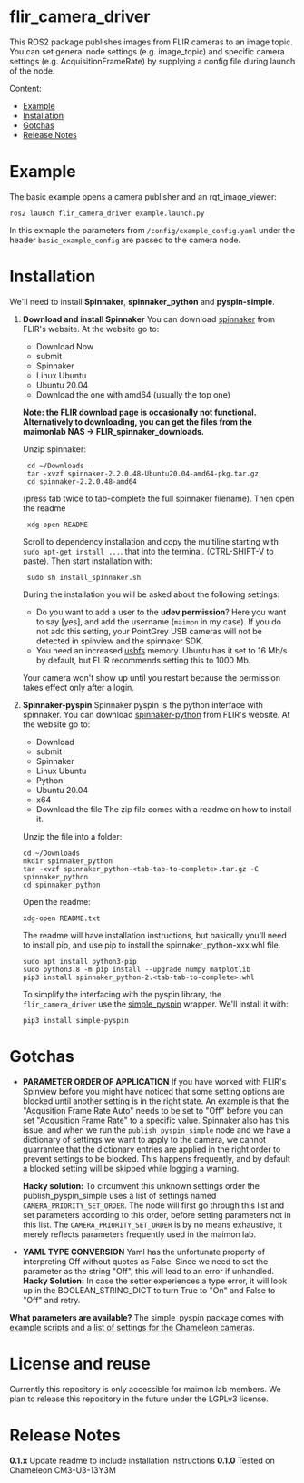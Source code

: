 # flir_camera_driver

This ROS2 package publishes images from FLIR cameras to an image topic. You can set general node settings (e.g. image_topic) and specific camera settings (e.g. AcquisitionFrameRate) by supplying a config file during launch of the node.

Content:

- [Example](#example)
- [Installation](#installation)
- [Gotchas](#gotchas)
- [Release Notes](#release)

<a name=example></a>

# Example

The basic example opens a camera publisher and an rqt_image_viewer:

    ros2 launch flir_camera_driver example.launch.py

In this exmaple the parameters from `/config/example_config.yaml` under the header `basic_example_config` are passed to the camera node.

<a name=installation></a>

# Installation

We'll need to install **Spinnaker**, **spinnaker_python** and **pyspin-simple**.

1.  **Download and install Spinnaker** You can download [spinnaker](https://www.flir.com/products/spinnaker-sdk/) from FLIR's website. At the website go to:

    - Download Now
    - submit
    - Spinnaker
    - Linux Ubuntu
    - Ubuntu 20.04
    - Download the one with amd64 (usually the top one)

    **Note: the FLIR download page is occasionally not functional. Alternatively to downloading, you can get the files from the maimonlab NAS -> FLIR_spinnaker_downloads.**

    Unzip spinnaker:

         cd ~/Downloads
         tar -xvzf spinnaker-2.2.0.48-Ubuntu20.04-amd64-pkg.tar.gz
         cd spinnaker-2.2.0.48-amd64

    (press tab twice to tab-complete the full spinnaker filename). Then open the readme

         xdg-open README

    Scroll to dependency installation and copy the multiline starting with `sudo apt-get install ...`. that into the terminal. (CTRL-SHIFT-V to paste). Then start installation with:

         sudo sh install_spinnaker.sh

    During the installation you will be asked about the following settings:

    - Do you want to add a user to the **udev permission**? Here you want to say [yes], and add the username (`maimon` in my case). If you do not add this setting, your PointGrey USB cameras will not be detected in spinview and the spinnaker SDK.
    - You need an increased [usbfs](https://www.flir.com/support-center/iis/machine-vision/application-note/using-linux-with-usb-3.1/) memory. Ubuntu has it set to 16 Mb/s by default, but FLIR recommends setting this to 1000 Mb.

    Your camera won't show up until you restart because the permission takes effect only after a login.

2.  **Spinnaker-pyspin**
    Spinnaker pyspin is the python interface with spinnaker. You can download [spinnaker-python](https://www.flir.com/products/spinnaker-sdk/) from FLIR's website. At the website go to:

    - Download
    - submit
    - Spinnaker
    - Linux Ubuntu
    - Python
    - Ubuntu 20.04
    - x64
    - Download the file
      The zip file comes with a readme on how to install it.

    Unzip the file into a folder:

        cd ~/Downloads
        mkdir spinnaker_python
        tar -xvzf spinnaker_python-<tab-tab-to-complete>.tar.gz -C spinnaker_python
        cd spinnaker_python

    Open the readme:

        xdg-open README.txt

    The readme will have installation instructions, but basically you'll need to install pip, and use pip to install the spinnaker_python-xxx.whl file.

        sudo apt install python3-pip
        sudo python3.8 -m pip install --upgrade numpy matplotlib
        pip3 install spinnaker_python-2.<tab-tab-to-complete>.whl

    To simplify the interfacing with the pyspin library, the `flir_camera_driver` use the [simple_pyspin](https://github.com/klecknerlab/simple_pyspin) wrapper. We'll install it with:

        pip3 install simple-pyspin

# Gotchas

<a name=gotchas></a>

- **PARAMETER ORDER OF APPLICATION** If you have worked with FLIR's Spinview before you might have noticed that some setting options are blocked until another setting is in the right state. An example is that the "Acqusition Frame Rate Auto" needs to be set to "Off" before you can set "Acqusition Frame Rate" to a specific value. Spinnaker also has this issue, and when we run the `publish_pyspin_simple` node and we have a dictionary of settings we want to apply to the camera, we cannot guarrantee that the dictionary entries are applied in the right order to prevent settings to be blocked. This happens frequently, and by default a blocked setting will be skipped while logging a warning.

  **Hacky solution:** To circumvent this unknown settings order the publish_pyspin_simple uses a list of settings named `CAMERA_PRIORITY_SET_ORDER`. The node will first go through this list and set parameters according to this order, before setting parameters not in this list. The `CAMERA_PRIORITY_SET_ORDER` is by no means exhaustive, it merely reflects parameters frequently used in the maimon lab.

- **YAML TYPE CONVERSION** Yaml has the unfortunate property of interpreting Off without quotes as False. Since we need to set the parameter as the string "Off", this will lead to an error if unhandled.
  **Hacky Solution:** In case the setter experiences a type error, it will look up in the BOOLEAN_STRING_DICT to turn True to "On" and False to "Off" and retry.

**What parameters are available?** The simple_pyspin package comes with [example scripts](https://klecknerlab.github.io/simple_pyspin/) and a [list of settings for the Chameleon cameras](https://klecknerlab.github.io/simple_pyspin/cameras/Point_Grey_Research_Chameleon3_CM3-U3-13Y3M.html).

# License and reuse

Currently this repository is only accessible for maimon lab members. We plan to release this repository in the future under the LGPLv3 license.

<a name=release></a>

# Release Notes

**0.1.x** Update readme to include installation instructions
**0.1.0** Tested on Chameleon CM3-U3-13Y3M
